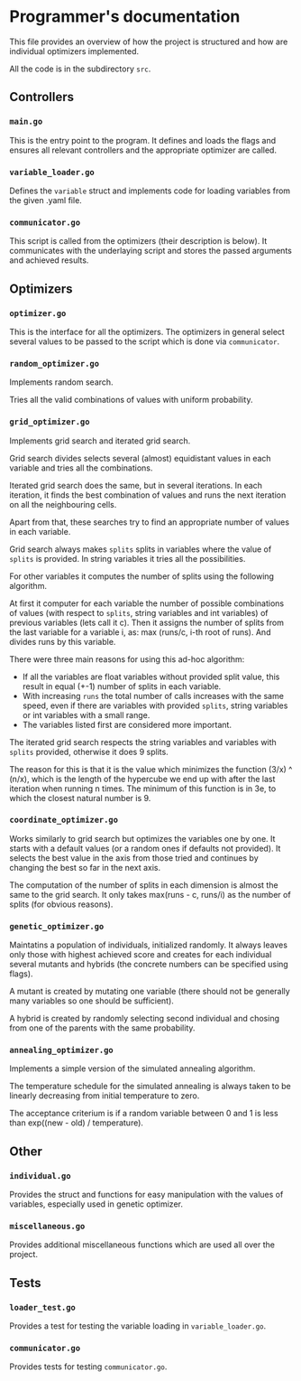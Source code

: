 # Programmer's documentation

This file provides an overview of how the project is structured and how are individual optimizers implemented.

All the code is in the subdirectory `src`.

## Controllers

### `main.go`

This is the entry point to the program. It defines and loads the flags and ensures all relevant controllers and the appropriate optimizer are called.

### `variable_loader.go`

Defines the `variable` struct and implements code for loading variables from the given .yaml file.

### `communicator.go`

This script is called from the optimizers (their description is below). It communicates with the underlaying script and stores the passed arguments and achieved results.

## Optimizers

### `optimizer.go`
This is the interface for all the optimizers.
The optimizers in general select several values to be passed to the script which is done via `communicator`.

### `random_optimizer.go`

Implements random search.

Tries all the valid combinations of values with uniform probability.

### `grid_optimizer.go`

Implements grid search and iterated grid search.

Grid search divides selects several (almost) equidistant values in each variable and tries all the combinations.

Iterated grid search does the same, but in several iterations. In each iteration, it finds the best combination of values and runs the next iteration on all the neighbouring cells.

Apart from that, these searches try to find an appropriate number of values in each variable.

Grid search always makes `splits` splits in variables where the value of `splits` is provided. In string variables it tries all the possibilities.

For other variables it computes the number of splits using the following algorithm.

At first it computer for each variable the number of possible combinations of values (with respect to `splits`, string variables and int variables) of previous variables (lets call it c). Then it assigns the number of splits from the last variable for a variable i, as: max (runs/c, i-th root of runs). And divides runs by this variable.

There were three main reasons for using this ad-hoc algorithm:

- If all the variables are float variables without provided split value, this result in equal (+-1) number of splits in each variable.
- With increasing `runs` the total number of calls increases with the same speed, even if there are variables with provided `splits`, string variables or int variables with a small range.
- The variables listed first are considered more important.

The iterated grid search respects the string variables and variables with `splits` provided, otherwise it does 9 splits.

The reason for this is that it is the value which minimizes the function (3/x) ^ (n/x), which is the length of the hypercube we end up with after the last iteration when running n times. The minimum of this function is in 3e, to which the closest natural number is 9.

### `coordinate_optimizer.go`

Works similarly to grid search but optimizes the variables one by one. It starts with a default values (or a random ones if defaults not provided). It selects the best value in the axis from those tried and continues by changing the best so far in the next axis.

The computation of the number of splits in each dimension is almost the same to the grid search. It only takes max(runs - c, runs/i) as the number of splits (for obvious reasons).

### `genetic_optimizer.go`

Maintatins a population of individuals, initialized randomly. It always leaves only those with highest achieved score and creates for each individual several mutants and hybrids (the concrete numbers can be specified using flags).

A mutant is created by mutating one variable (there should not be generally many variables so one should be sufficient).

A hybrid is created by randomly selecting second individual and chosing from one of the parents with the same probability.

### `annealing_optimizer.go`

Implements a simple version of the simulated annealing algorithm.

The temperature schedule for the simulated annealing is always taken to be linearly decreasing from initial temperature to zero.

The acceptance criterium is if a random variable between 0 and 1 is less than exp((new - old) / temperature).


## Other

### `individual.go`

Provides the struct and functions for easy manipulation with the values of variables, especially used in genetic optimizer.

### `miscellaneous.go`

Provides additional miscellaneous functions which are used all over the project.

## Tests

### `loader_test.go`

Provides a test for testing the variable loading in `variable_loader.go`.

### `communicator.go`

Provides tests for testing `communicator.go`.

